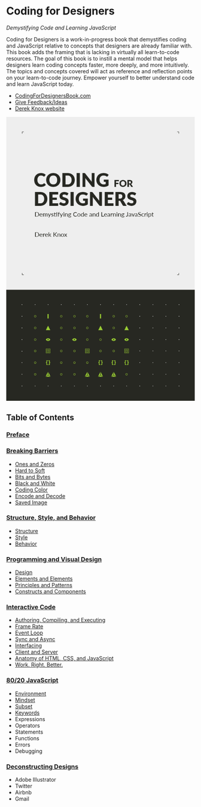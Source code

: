 # Coding for Designers

*Demystifying Code and Learning JavaScript*

Coding for Designers is a work-in-progress book that demystifies coding and JavaScript relative to concepts that designers are already familiar with. This book adds the framing that is lacking in virtually all learn-to-code resources. The goal of this book is to instill a mental model that helps designers learn coding concepts faster, more deeply, and more intuitively. The topics and concepts covered will act as reference and reflection points on your learn-to-code journey. Empower yourself to better understand code and learn JavaScript today.

- [CodingForDesignersBook.com](http://codingfordesignersbook.com/)
- [Give Feedback/Ideas](https://goo.gl/forms/hFoc5wE7x7KCYDwI2)
- [Derek Knox website](http://www.derekknox.com)

![Coding for Designers](book/assets/img/coding-for-designers-book-cover.png?v0.9 "Coding for Designers")

## Table of Contents

### [Preface](http://codingfordesignersbook.com/preface/)

### [Breaking Barriers](http://codingfordesignersbook.com/breaking-barriers/)
- [Ones and Zeros](http://codingfordesignersbook.com/breaking-barriers/#ones-and-zeros)
- [Hard to Soft](http://codingfordesignersbook.com/breaking-barriers/#hard-to-soft)
- [Bits and Bytes](http://codingfordesignersbook.com/breaking-barriers/#bits-and-bytes)
- [Black and White](http://codingfordesignersbook.com/breaking-barriers/#black-and-white)
- [Coding Color](http://codingfordesignersbook.com/breaking-barriers/#coding-color)
- [Encode and Decode](http://codingfordesignersbook.com/breaking-barriers/#encode-and-decode)
- [Saved Image](http://codingfordesignersbook.com/breaking-barriers/#saved-image)

### [Structure, Style, and Behavior](http://codingfordesignersbook.com/structure-style-and-behavior/)
- [Structure](http://codingfordesignersbook.com/structure-style-and-behavior/#structure)
- [Style](http://codingfordesignersbook.com/structure-style-and-behavior/#style)
- [Behavior](http://codingfordesignersbook.com/structure-style-and-behavior/#behavior)

### [Programming and Visual Design](http://codingfordesignersbook.com/programming-and-visual-design/)
- [Design](http://codingfordesignersbook.com/programming-and-visual-design/#design)
- [Elements and Elements](http://codingfordesignersbook.com/programming-and-visual-design/#elements-and-elements)
- [Principles and Patterns](http://codingfordesignersbook.com/programming-and-visual-design/#principles-and-patterns)
- [Constructs and Components](http://codingfordesignersbook.com/programming-and-visual-design/#constructs-and-components)

### [Interactive Code](http://codingfordesignersbook.com/interactive-code/)
- [Authoring, Compiling, and Executing](http://codingfordesignersbook.com/interactive-code/#authoring-compiling-and-executing)
- [Frame Rate](http://codingfordesignersbook.com/interactive-code/#frame-rate)
- [Event Loop](http://codingfordesignersbook.com/interactive-code/#event-loop)
- [Sync and Async](http://codingfordesignersbook.com/interactive-code/#sync-and-async)
- [Interfacing](http://codingfordesignersbook.com/interactive-code/#interfacing)
- [Client and Server](http://codingfordesignersbook.com/interactive-code/#client-and-server)
- [Anatomy of HTML, CSS, and JavaScript](http://codingfordesignersbook.com/interactive-code/#anatomy-of-html-css-and-javascript)
- [Work. Right. Better.](http://codingfordesignersbook.com/interactive-code/#work-right-better-)

### [80/20 JavaScript](http://codingfordesignersbook.com/80-20-javascript/)
- [Environment](http://codingfordesignersbook.com/80-20-javascript/#environment)
- [Mindset](http://codingfordesignersbook.com/80-20-javascript/#mindset)
- [Subset](http://codingfordesignersbook.com/80-20-javascript/#subset)
- [Keywords](http://codingfordesignersbook.com/80-20-javascript/#keywords)
- Expressions
- Operators
- Statements
- Functions
- Errors
- Debugging

### [Deconstructing Designs](http://codingfordesignersbook.com/deconstructing-designs/)
- Adobe Illustrator
- Twitter
- Airbnb
- Gmail
